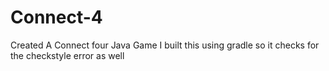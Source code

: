 # Connect-4
Created A Connect four Java Game 
I built this using gradle so it checks for the checkstyle error as well
